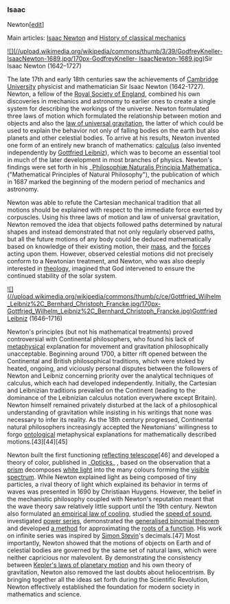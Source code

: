 ### Isaac
Newton[[edit](/w/index.php?title=History\_of\_physics&action=edit&section=11
"Edit section: Isaac Newton")]

Main articles: [Isaac Newton](/wiki/Isaac\_Newton "Isaac Newton") and [History
of classical mechanics](/wiki/History\_of\_classical\_mechanics "History of
classical mechanics")

[![](//upload.wikimedia.org/wikipedia/commons/thumb/3/39/GodfreyKneller-
IsaacNewton-1689.jpg/170px-GodfreyKneller-
IsaacNewton-1689.jpg)](/wiki/File:GodfreyKneller-IsaacNewton-1689.jpg)Sir
Isaac Newton 
(1642–1727)

The late 17th and early 18th centuries saw the achievements of [Cambridge
University](/wiki/Cambridge\_University "Cambridge University") physicist and
mathematician Sir Isaac Newton (1642-1727). Newton, a fellow of the [Royal
Society of England](/wiki/Royal\_Society "Royal Society"), combined his own
discoveries in mechanics and astronomy to earlier ones to create a single
system for describing the workings of the universe. Newton formulated three
laws of motion which formulated the relationship between motion and objects
and also the [law of universal
gravitation](/wiki/Newton%27s\_law\_of\_universal\_gravitation "Newton's law of
universal gravitation"), the latter of which could be used to explain the
behavior not only of falling bodies on the earth but also planets and other
celestial bodies. To arrive at his results, Newton invented one form of an
entirely new branch of mathematics: [calculus](/wiki/Calculus "Calculus")
(also invented independently by [Gottfried
Leibniz](/wiki/Gottfried\_Wilhelm\_Leibniz "Gottfried Wilhelm Leibniz")), which
was to become an essential tool in much of the later development in most
branches of physics. Newton's findings were set forth in his \_[Philosophiæ
Naturalis Principia
Mathematica](/wiki/Philosophi%C3%A6\_Naturalis\_Principia\_Mathematica
"Philosophiæ Naturalis Principia Mathematica")\_ ("Mathematical Principles of
Natural Philosophy"), the publication of which in 1687 marked the beginning of
the modern period of mechanics and astronomy.

Newton was able to refute the Cartesian mechanical tradition that all motions
should be explained with respect to the immediate force exerted by corpuscles.
Using his three laws of motion and law of universal gravitation, Newton
removed the idea that objects followed paths determined by natural shapes and
instead demonstrated that not only regularly observed paths, but all the
future motions of any body could be deduced mathematically based on knowledge
of their existing motion, their [mass](/wiki/Mass "Mass"), and the
[forces](/wiki/Force "Force") acting upon them. However, observed celestial
motions did not precisely conform to a Newtonian treatment, and Newton, who
was also deeply interested in [theology](/wiki/Theology "Theology"), imagined
that God intervened to ensure the continued stability of the solar system.

[![](//upload.wikimedia.org/wikipedia/commons/thumb/c/ce/Gottfried\_Wilhelm\_Leibniz%2C\_Bernhard\_Christoph\_Francke.jpg/170px-
Gottfried\_Wilhelm\_Leibniz%2C\_Bernhard\_Christoph\_Francke.jpg)](/wiki/File:Gottfried\_Wilhelm\_Leibniz,\_Bernhard\_Christoph\_Francke.jpg)[Gottfried
Leibniz](/wiki/Gottfried\_Wilhelm\_Leibniz "Gottfried Wilhelm Leibniz") 
(1646–1716)

Newton's principles (but not his mathematical treatments) proved controversial
with Continental philosophers, who found his lack of
[metaphysical](/wiki/Metaphysics "Metaphysics") explanation for movement and
gravitation philosophically unacceptable. Beginning around 1700, a bitter rift
opened between the Continental and British philosophical traditions, which
were stoked by heated, ongoing, and viciously personal disputes between the
followers of Newton and Leibniz concerning priority over the analytical
techniques of calculus, which each had developed independently. Initially, the
Cartesian and Leibnizian traditions prevailed on the Continent (leading to the
dominance of the Leibnizian calculus notation everywhere except Britain).
Newton himself remained privately disturbed at the lack of a philosophical
understanding of gravitation while insisting in his writings that none was
necessary to infer its reality. As the 18th century progressed, Continental
natural philosophers increasingly accepted the Newtonians' willingness to
forgo [ontological](/wiki/Ontology "Ontology") metaphysical explanations for
mathematically described motions.[43][44][45]

Newton built the first functioning [reflecting
telescope](/wiki/Reflecting\_telescope "Reflecting telescope")[46] and
developed a theory of color, published in \_[Opticks](/wiki/Opticks "Opticks")\_
, based on the observation that a [prism](/wiki/Triangular\_prism\_\(optics\)
"Triangular prism \(optics\)") decomposes [white
light](/wiki/Electromagnetic\_spectrum#Visible\_radiation\_\(light\)
"Electromagnetic spectrum") into the many colours forming the [visible
spectrum](/wiki/Visible\_spectrum "Visible spectrum"). While Newton explained
light as being composed of tiny particles, a rival theory of light which
explained its behavior in terms of waves was presented in 1690 by Christiaan
Huygens. However, the belief in the mechanistic philosophy coupled with
Newton's reputation meant that the wave theory saw relatively little support
until the 19th century. Newton also formulated [an empirical law of
cooling](/wiki/Newton%27s\_law\_of\_cooling "Newton's law of cooling"), studied
the [speed of sound](/wiki/Speed\_of\_sound "Speed of sound"), investigated
[power series](/wiki/Power\_series "Power series"), demonstrated the
[generalised binomial theorem](/wiki/Binomial\_theorem "Binomial theorem") and
developed [a method](/wiki/Newton%27s\_method "Newton's method") for
approximating the [roots of a function](/wiki/Root\_of\_a\_function "Root of a
function"). His work on infinite series was inspired by [Simon
Stevin](/wiki/Simon\_Stevin "Simon Stevin")'s decimals.[47] Most importantly,
Newton showed that the motions of objects on Earth and of celestial bodies are
governed by the same set of natural laws, which were neither capricious nor
malevolent. By demonstrating the consistency between [Kepler's laws of
planetary motion](/wiki/Kepler%27s\_laws\_of\_planetary\_motion "Kepler's laws of
planetary motion") and his own theory of gravitation, Newton also removed the
last doubts about heliocentrism. By bringing together all the ideas set forth
during the Scientific Revolution, Newton effectively established the
foundation for modern society in mathematics and science.
